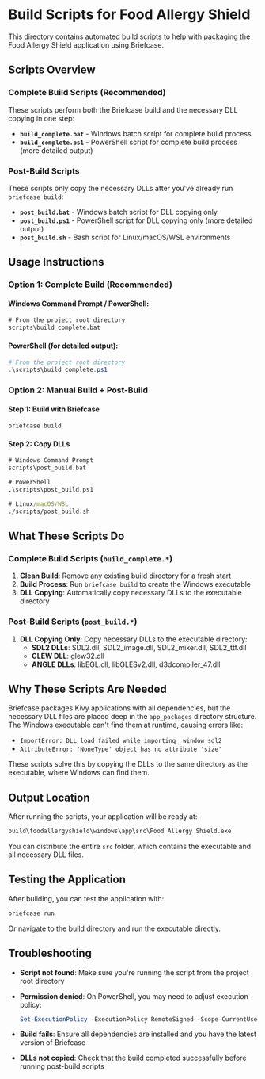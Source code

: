 # Build Scripts for Food Allergy Shield

This directory contains automated build scripts to help with packaging the Food Allergy Shield application using Briefcase.

## Scripts Overview

### Complete Build Scripts (Recommended)

These scripts perform both the Briefcase build and the necessary DLL copying in one step:

- **`build_complete.bat`** - Windows batch script for complete build process
- **`build_complete.ps1`** - PowerShell script for complete build process (more detailed output)

### Post-Build Scripts

These scripts only copy the necessary DLLs after you've already run `briefcase build`:

- **`post_build.bat`** - Windows batch script for DLL copying only
- **`post_build.ps1`** - PowerShell script for DLL copying only (more detailed output)
- **`post_build.sh`** - Bash script for Linux/macOS/WSL environments

## Usage Instructions

### Option 1: Complete Build (Recommended)

#### Windows Command Prompt / PowerShell:

```cmd
# From the project root directory
scripts\build_complete.bat
```

#### PowerShell (for detailed output):

```powershell
# From the project root directory
.\scripts\build_complete.ps1
```

### Option 2: Manual Build + Post-Build

#### Step 1: Build with Briefcase

```cmd
briefcase build
```

#### Step 2: Copy DLLs

```cmd
# Windows Command Prompt
scripts\post_build.bat

# PowerShell
.\scripts\post_build.ps1

# Linux/macOS/WSL
./scripts/post_build.sh
```

## What These Scripts Do

### Complete Build Scripts (`build_complete.*`)

1. **Clean Build**: Remove any existing build directory for a fresh start
2. **Build Process**: Run `briefcase build` to create the Windows executable
3. **DLL Copying**: Automatically copy necessary DLLs to the executable directory

### Post-Build Scripts (`post_build.*`)

1. **DLL Copying Only**: Copy necessary DLLs to the executable directory:
   - **SDL2 DLLs**: SDL2.dll, SDL2_image.dll, SDL2_mixer.dll, SDL2_ttf.dll
   - **GLEW DLL**: glew32.dll
   - **ANGLE DLLs**: libEGL.dll, libGLESv2.dll, d3dcompiler_47.dll

## Why These Scripts Are Needed

Briefcase packages Kivy applications with all dependencies, but the necessary DLL files are placed deep in the `app_packages` directory structure. The Windows executable can't find them at runtime, causing errors like:

- `ImportError: DLL load failed while importing _window_sdl2`
- `AttributeError: 'NoneType' object has no attribute 'size'`

These scripts solve this by copying the DLLs to the same directory as the executable, where Windows can find them.

## Output Location

After running the scripts, your application will be ready at:

```bash
build\foodallergyshield\windows\app\src\Food Allergy Shield.exe
```

You can distribute the entire `src` folder, which contains the executable and all necessary DLL files.

## Testing the Application

After building, you can test the application with:

```cmd
briefcase run
```

Or navigate to the build directory and run the executable directly.

## Troubleshooting

- **Script not found**: Make sure you're running the script from the project root directory
- **Permission denied**: On PowerShell, you may need to adjust execution policy:
  
  ```powershell
  Set-ExecutionPolicy -ExecutionPolicy RemoteSigned -Scope CurrentUser
  ```

- **Build fails**: Ensure all dependencies are installed and you have the latest version of Briefcase
- **DLLs not copied**: Check that the build completed successfully before running post-build scripts
